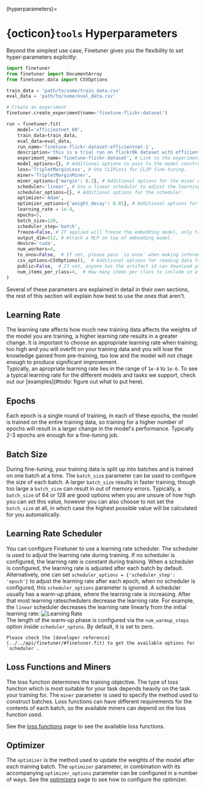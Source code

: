 (hyperparameters)=
# {octicon}`tools` Hyperparameters

Beyond the simplest use case,
Finetuner gives you the flexibility to set hyper-parameters explicitly:

```python
import finetuner
from finetuner import DocumentArray
from finetuner.data import CSVOptions

train_data = 'path/to/some/train_data.csv'
eval_data = 'path/to/some/eval_data.csv'

# Create an experiment
finetuner.create_experiment(name='finetune-flickr-dataset')

run = finetuner.fit(
    model='efficientnet_b0',
    train_data=train_data,
    eval_data=eval_data, 
    run_name='finetune-flickr-dataset-efficientnet-1',
    description='this is a trial run on flickr8k dataset with efficientnet b0.',
    experiment_name='finetune-flickr-dataset', # Link to the experiment created above.
    model_options={}, # Additional options to pass to the model constructor.
    loss='TripletMarginLoss', # Use CLIPLoss for CLIP fine-tuning.
    miner='TripletMarginMiner',
    miner_options={'margin': 0.2}, # Additional options for the miner constructor.
    scheduler='linear', # Use a linear scheduler to adjust the learning rate.
    scheduler_options={}, # Additional options for the scheduler.
    optimizer='Adam',
    optimizer_options={'weight_decay': 0.01}, # Additional options for the optimizer.
    learning_rate = 1e-4,
    epochs=5,
    batch_size=128,
    scheduler_step='batch',
    freeze=False, # If applied will freeze the embedding model, only train the MLP.
    output_dim=512, # Attach a MLP on top of embedding model.
    device='cuda',
    num_workers=4,
    to_onnx=False,  # If set, please pass `is_onnx` when making inference.
    csv_options=CSVOptions(),  # Additional options for reading data from a CSV file.
    public=False,  # If set, anyone has the artifact id can download your fine-tuned model.
    num_items_per_class=4,  # How many items per class to include in a batch.
)
```

Several of these parameters are explained in detail in their own sections,
the rest of this section will explain how best to use the ones that aren't.

## Learning Rate
The learning rate affects how much new training data affects the weights of the model you are training,
a higher learning rate results in a greater change.
It is important to choose an appropriate learning rate when training;
too high and you will overfit on your training data and you will lose the knowledge gained from pre-training,
too low and the model will not chage enough to produce significant improvement.  
Typically, an apropriate learning rate lies in the range of `1e-4` to `1e-6`. To see a typical learning rate for the different models and tasks we support, check out our [examples](#todo: figure out what to put here).

## Epochs
Each epoch is a single round of training, in each of these epochs, the model is trained on the entire training
data, so training for a higher number of epochs will result in a larger change in the model's performance.
Typically 2-3 epochs are enough for a fine-tuning job.

## Batch Size
During fine-tuning, your training data is split up into batches and is trained on one batch at a time.
The `batch_size` parameter can be used to configure the size of each batch.
A larger `batch_size` results in faster training, though too large a `batch_size` can result
in out of memory errors. Typically, a `batch_size` of 64 or 128 are good options when you
are unsure of how high you can set this value, however you can also choose to not set the `batch_size`
at all, in which case the highest possible value will be calculated for you automatically.

## Learning Rate Scheduler
You can configure Finetuner to use a learning rate scheduler.
The scheduler is used to adjust the learning rate during training.
If no scheduler is configured, the learning rate is constant during training.
When a scheduler is configured, the learning rate is adjusted after each batch by default.
Alternatively, one can set `scheduler_options = {'scheduler_step': 'epoch'}` to adjust the learning rate after
each epoch, when no scheduler is configured, this `scheduler_options` parameter is ignored.
A scheduler usually has a warm-up phase, where the learning rate is increasing.
After that most learning rateschedulers decrease the learning rate.
For example, the `linear` scheduler decreases the learning rate linearly from the initial learning rate:
![Learning Rate](https://user-images.githubusercontent.com/6599259/221238105-ee294b7e-544a-4de8-8c92-0c61275f29bb.png)  
The length of the warm-up phase is configured via the `num_warmup_steps` option inside `scheduler_optons`.
By default, it is set to zero.

```{Important}
Please check the [developer reference](../../api/finetuner/#finetuner.fit) to get the available options for `scheduler`.
```

## Loss Functions and Miners
The loss function determines the training objective.
The type of loss function which is most suitable for your task depends heavily on the task your training for.
The `miner` parameter is used to specify the method used to construct batches.
Loss functions can have different requirements for the contents of each batch,
so the available miners can depend on the loss function used.

See the [loss functions](./loss-functions.md) page to see the available loss functions.

## Optimizer
The `optimizer` is the method used to update the weights of the model after each training batch.
The `optimizer` parameter, in combination with its accompanying `optimizer_options`
parameter can be configured in a number of ways.
See the [optimizers](./optimizers.md) page to see how to configure the optimizer.
